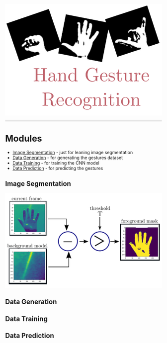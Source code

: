 <p align="center">
    <img src="img/main.svg" />
</p>

---

# Modules

- [Image Segmentation](./image_segimentation.ipynb) - just for leaning image segmentation
- [Data Generation](./data_generation.ipynb) - for generating the gestures dataset
- [Data Training](./data_training.ipynb) - for training the CNN model
- [Data Prediction](./data_predict.ipynb) - for predicting the gestures

## Image Segmentation

<p align="center">
    <img src="img/segmentation.svg" />
</p>

## Data Generation

## Data Training

## Data Prediction

